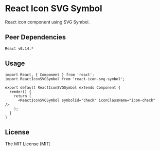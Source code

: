 # React Icon SVG Symbol

React icon component using SVG Symbol.


## Peer Dependencies

```
React v0.14.*
```

## Usage

```
import React, { Component } from 'react';
import ReactIconSVGSymbol from 'react-icon-svg-symbol';

export default ReactIconSVGSymbol extends Component {
  render() {
    return (
      <ReactIconSVGSymbol symbolId="check" iconClassName="icon-check" />
    );
  }
}

```

## License

The MIT License (MIT)